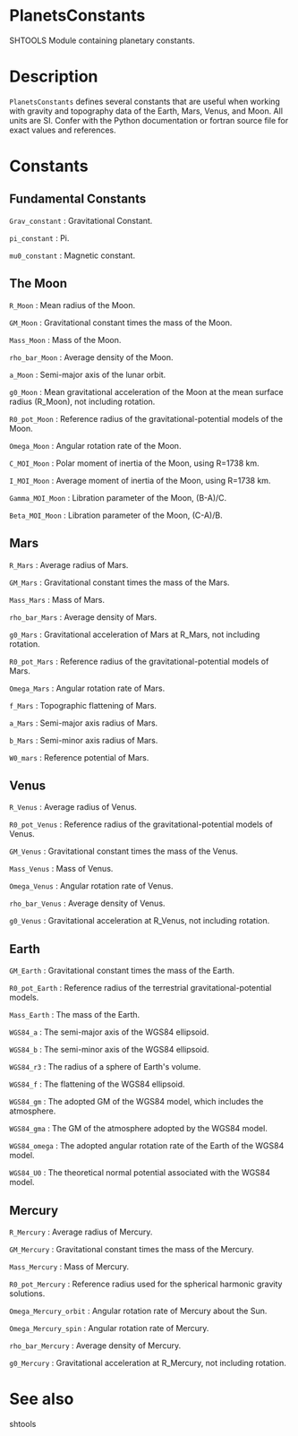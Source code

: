 # PlanetsConstants

SHTOOLS Module containing planetary constants.

# Description

`PlanetsConstants` defines several constants that are useful when working with gravity and topography data of the Earth, Mars, Venus, and Moon. All units are SI. Confer with the Python documentation or fortran source file for exact values and references.

# Constants

## Fundamental Constants

`Grav_constant`
:   Gravitational Constant.

`pi_constant`
:   Pi.

`mu0_constant`
:   Magnetic constant.


## The Moon

`R_Moon`
:   Mean radius of the Moon.

`GM_Moon`
:   Gravitational constant times the mass of the Moon.

`Mass_Moon`
:   Mass of the Moon.

`rho_bar_Moon`
:   Average density of the Moon.

`a_Moon`
:   Semi-major axis of the lunar orbit.

`g0_Moon`
:   Mean gravitational acceleration of the Moon at the mean surface radius (R_Moon), not including rotation.

`R0_pot_Moon`
:   Reference radius of the gravitational-potential models of the Moon.

`Omega_Moon`
:   Angular rotation rate of the Moon.

`C_MOI_Moon`
:   Polar moment of inertia of the Moon, using R=1738 km.

`I_MOI_Moon`
:   Average moment of inertia of the Moon, using R=1738 km.

`Gamma_MOI_Moon`
:   Libration parameter of the Moon, (B-A)/C.

`Beta_MOI_Moon`
:   Libration parameter of the Moon, (C-A)/B.

## Mars

`R_Mars`
:   Average radius of Mars.

`GM_Mars` 
:   Gravitational constant times the mass of the Mars.

`Mass_Mars`
:   Mass of Mars.

`rho_bar_Mars`
:   Average density of Mars.

`g0_Mars`
:   Gravitational acceleration of Mars at R_Mars, not including rotation.

`R0_pot_Mars`
:   Reference radius of the gravitational-potential models of Mars.

`Omega_Mars`
:   Angular rotation rate of Mars.

`f_Mars`
:   Topographic flattening of Mars.

`a_Mars`
:   Semi-major axis radius of Mars.

`b_Mars`
:   Semi-minor axis radius of Mars.

`W0_mars`
:   Reference potential of Mars.

## Venus

`R_Venus`
:   Average radius of Venus.

`R0_pot_Venus`
:   Reference radius of the gravitational-potential models of Venus.

`GM_Venus`
:   Gravitational constant times the mass of the Venus.

`Mass_Venus`
:   Mass of Venus.

`Omega_Venus`
:   Angular rotation rate of Venus.

`rho_bar_Venus`
:   Average density of Venus.

`g0_Venus`
:   Gravitational acceleration at R_Venus, not including rotation.

## Earth

`GM_Earth`
:   Gravitational constant times the mass of the Earth.

`R0_pot_Earth`
:   Reference radius of the terrestrial gravitational-potential models.

`Mass_Earth`
:   The mass of the Earth.

`WGS84_a`
:   The semi-major axis of the WGS84 ellipsoid.

`WGS84_b`
:   The semi-minor axis of the WGS84 ellipsoid.

`WGS84_r3`
:   The radius of a sphere of Earth's volume.

`WGS84_f`
:   The flattening of the WGS84 ellipsoid.

`WGS84_gm`
:   The adopted GM of the WGS84 model, which includes the atmosphere.

`WGS84_gma`
:   The GM of the atmosphere adopted by the WGS84 model.

`WGS84_omega`
:   The adopted angular rotation rate of the Earth of the WGS84 model.

`WGS84_U0`
:   The theoretical normal potential associated with the WGS84 model.

## Mercury

`R_Mercury`
:   Average radius of Mercury.

`GM_Mercury`
:   Gravitational constant times the mass of the Mercury.

`Mass_Mercury`
:   Mass of Mercury.

`R0_pot_Mercury`
:   Reference radius used for the spherical harmonic gravity solutions.

`Omega_Mercury_orbit`
:   Angular rotation rate of Mercury about the Sun.

`Omega_Mercury_spin`
:   Angular rotation rate of Mercury.

`rho_bar_Mercury`
:   Average density of Mercury.

`g0_Mercury`
:   Gravitational acceleration at R_Mercury, not including rotation.

# See also

shtools
